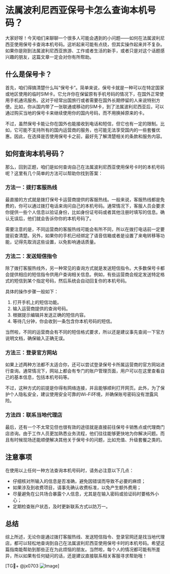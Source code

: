 # 法属波利尼西亚保号卡怎么查询本机号码？

大家好呀！今天咱们来聊聊一个很多人可能会遇到的小问题——如何在法属波利尼西亚使用保号卡查询本机号码。这听起来可能有点绕，但其实操作起来并不复杂。如果你是刚到法属波利尼西亚旅游、工作或者生活的新手，或者只是对这个话题感兴趣的朋友，这篇文章一定会对你有所帮助。

## 什么是保号卡？

首先，咱们得搞清楚什么叫“保号卡”。简单来说，保号卡就是一种可以在特定国家或地区使用的临时SIM卡。它允许你在保留原有手机号码的情况下，在国外正常使用手机通讯服务。这对于经常出国旅行或者需要在国外长期停留的人来说特别方便。比如，你从国内带了一张联通或移动的SIM卡，到了法属波利尼西亚后，可以通过购买当地的保号卡来继续使用你的国内号码，而不用换掉原来的卡。

不过，虽然保号卡能让你在国外也能接收到电话和短信，但它也有一定的限制。比如，它可能不支持所有的国内运营商的服务，也可能无法享受国内的一些套餐优惠。因此，在选择是否使用保号卡之前，最好先了解清楚相关的条款和服务内容。

## 如何查询本机号码？

那么，回到正题，咱们是如何查询自己在法属波利尼西亚使用保号卡时的本机号码呢？这里有几个简单的方法可以帮助你找到答案：

### 方法一：拨打客服热线

最直接的方式就是拨打保号卡运营商提供的客服热线。一般来说，客服热线都是免费的，你可以通过拨打电话来询问自己的本机号码。通常情况下，客服人员会要求你提供一些个人信息以验证身份，比如身份证号码或者其他注册时填写的信息。确认无误后，他们就会告诉你你的本机号码了。

需要注意的是，不同运营商的客服热线可能会有所不同，所以在拨打电话前一定要提前查清楚。另外，如果你的手机已经绑定了语音信箱或者是设置了来电转移等功能，记得先取消这些设置，以免影响通话质量。

### 方法二：发送短信指令

除了拨打客服热线外，另一种常见的查询方式就是发送短信指令。大多数保号卡都会提供相应的短信指令供用户查询相关信息。例如，有些运营商会规定发送特定格式的短信到某个指定号码，然后系统会自动回复你的本机号码。

具体的操作步骤一般如下：
1. 打开手机上的短信功能。
2. 输入运营商提供的查询号码。
3. 根据提示编辑并发送正确的短信内容。
4. 等待几分钟，你会收到一条包含你本机号码的短信。

当然啦，不同的运营商会有不同的短信格式要求，所以还是建议事先查阅一下官方说明文档，确保输入正确无误。

### 方法三：登录官方网站

如果上述两种方法都不太适合你，还可以尝试登录保号卡所属运营商的官方网站进行查询。通常情况下，网站上都会有专门的账户管理页面，用户可以在这里查看自己的基本信息，包括本机号码等。

不过，这种方式的前提是你得有网络连接，并且能够顺利打开网页。此外，为了保护个人隐私安全，建议使用安全可靠的Wi-Fi环境，并确保账号密码没有泄露风险。

### 方法四：联系当地代理店

最后，还有一个不太常见但也很有效的途径就是直接前往保号卡销售点或代理商门店咨询。由于工作人员更加熟悉业务流程，他们往往能够更快地为你解决问题。而且有时候现场还能顺便解决其他关于保号卡的问题，比如充值、升级套餐之类的。

## 注意事项

在使用以上任何一种方法查询本机号码时，请务必注意以下几点：
- 仔细核对所输入的信息是否准确，避免因错误而导致不必要的麻烦；
- 如果涉及到收费项目，请事先确认收费标准，以免产生额外费用；
- 尽量避免在公共场合暴露个人信息，尤其是在输入密码或验证码时要格外小心；
- 定期检查账户状态，及时更新联系方式以防万一。

## 总结

综上所述，无论你是通过拨打客服热线、发送短信指令、登录官网还是找当地代理店，都可以轻松地查询到自己在法属波利尼西亚使用保号卡时的本机号码。希望这篇指南能帮助到那些正在为此烦恼的朋友。当然啦，每个人的情况都可能有所差异，所以如果有任何疑问的话，还是建议直接联系相关客服寻求帮助哦！

[TG💪+ @jx0703 ![Image](https://github.com/user-attachments/assets/dbca1d08-cadb-493c-b0ec-ad6f7a83f270)]